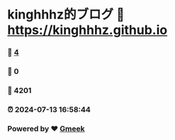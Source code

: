 # kinghhhz的ブログ :link: https://kinghhhz.github.io 
### :page_facing_up: [4](https://kinghhhz.github.io/tag.html) 
### :speech_balloon: 0 
### :hibiscus: 4201 
### :alarm_clock: 2024-07-13 16:58:44 
### Powered by :heart: [Gmeek](https://github.com/Meekdai/Gmeek)
